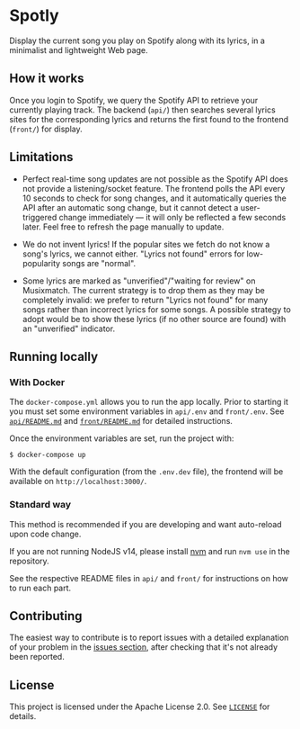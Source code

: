 # Spotly

Display the current song you play on Spotify along with its lyrics, in a
minimalist and lightweight Web page.

## How it works

Once you login to Spotify, we query the Spotify API to retrieve your currently
playing track. The backend (`api/`) then searches several lyrics sites for the
corresponding lyrics and returns the first found to the frontend (`front/`) for
display.

## Limitations

- Perfect real-time song updates are not possible as the Spotify API does not
  provide a listening/socket feature. The frontend polls the API every 10
  seconds to check for song changes, and it automatically queries the API after
  an automatic song change, but it cannot detect a user-triggered change
  immediately — it will only be reflected a few seconds later. Feel free to
  refresh the page manually to update.

- We do not invent lyrics! If the popular sites we fetch do not know a song's
  lyrics, we cannot either. "Lyrics not found" errors for low-popularity songs
  are "normal".

- Some lyrics are marked as "unverified"/"waiting for review" on Musixmatch. The
  current strategy is to drop them as they may be completely invalid: we prefer
  to return "Lyrics not found" for many songs rather than incorrect lyrics for
  some songs. A possible strategy to adopt would be to show these lyrics (if no
  other source are found) with an "unverified" indicator.

## Running locally

### With Docker

The `docker-compose.yml` allows you to run the app locally. Prior to starting it
you must set some environment variables in `api/.env` and `front/.env`. See
[`api/README.md`](https://github.com/maximelouet/spotly/blob/main/api/README.md)
and
[`front/README.md`](https://github.com/maximelouet/spotly/blob/main/front/README.md)
for detailed instructions.

Once the environment variables are set, run the project with:

```shell
$ docker-compose up
```

With the default configuration (from the `.env.dev` file), the frontend will be
available on `http://localhost:3000/`.

### Standard way

This method is recommended if you are developing and want auto-reload upon code
change.

If you are not running NodeJS v14, please install
[nvm](https://github.com/nvm-sh/nvm) and run `nvm use` in the repository.

See the respective README files in `api/` and `front/` for instructions on how
to run each part.

## Contributing

The easiest way to contribute is to report issues with a detailed explanation of
your problem in the [issues
section](https://github.com/maximelouet/spotly/issues), after checking that it's
not already been reported.

## License

This project is licensed under the Apache License 2.0. See
[`LICENSE`](https://github.com/maximelouet/spotly/blob/main/LICENSE) for
details.

